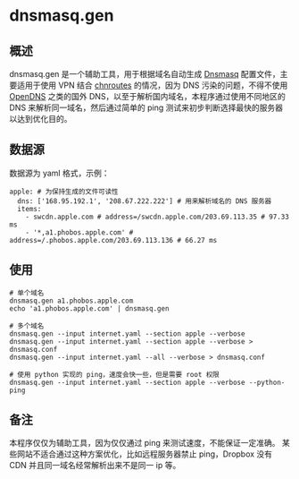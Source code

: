 # dnsmasq.gen

## 概述
dnsmasq.gen 是一个辅助工具，用于根据域名自动生成 [Dnsmasq][dnsmasq] 配置文件，主要适用于使用 VPN 结合 [chnroutes][chnroutes] 的情况，因为 DNS 污染的问题，不得不使用 [OpenDNS][opendns] 之类的国外 DNS，以至于解析国内域名，本程序通过使用不同地区的 DNS 来解析同一域名，然后通过简单的 ping 测试来初步判断选择最快的服务器以达到优化目的。

## 数据源
数据源为 yaml 格式，示例：

    apple: # 为保持生成的文件可读性
      dns: ['168.95.192.1', '208.67.222.222'] # 用来解析域名的 DNS 服务器
      items:
        - swcdn.apple.com # address=/swcdn.apple.com/203.69.113.35 # 97.33 ms
        - '*,a1.phobos.apple.com' # address=/.phobos.apple.com/203.69.113.136 # 66.27 ms

## 使用

    # 单个域名
    dnsmasq.gen a1.phobos.apple.com
    echo 'a1.phobos.apple.com' | dnsmasq.gen

    # 多个域名
    dnsmasq.gen --input internet.yaml --section apple --verbose
    dnsmasq.gen --input internet.yaml --section apple --verbose > dnsmasq.conf
    dnsmasq.gen --input internet.yaml --all --verbose > dnsmasq.conf

    # 使用 python 实现的 ping，速度会快一些，但是需要 root 权限
    dnsmasq.gen --input internet.yaml --section apple --verbose --python-ping

## 备注
本程序仅仅为辅助工具，因为仅仅通过 ping 来测试速度，不能保证一定准确。
某些网站不适合通过这种方案优化，比如远程服务器禁止 ping，Dropbox 没有 CDN 并且同一域名经常解析出来不是同一 ip 等。

[dnsmasq]: http://www.thekelleys.org.uk/dnsmasq/doc.html "Dnsmasq"
[chnroutes]: http://code.google.com/p/chnroutes/ "chnroutes"
[opendns]: http://www.opendns.com/ "OpenDNS"
